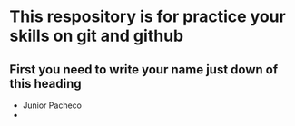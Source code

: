 # This respository is for practice your skills on git and github

## First you need to write your name just down of this heading

* Junior Pacheco
*